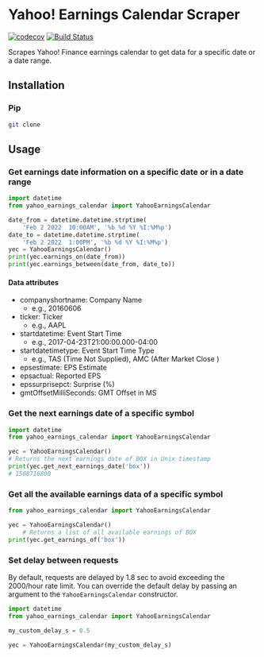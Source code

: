 # Yahoo! Earnings Calendar Scraper
[![codecov](https://codecov.io/gh/wenboyu2/yahoo-earnings-calendar/branch/master/graph/badge.svg)](https://codecov.io/gh/wenboyu2/yahoo-earnings-calendar)
[![Build Status](https://travis-ci.com/wenboyu2/yahoo-earnings-calendar.svg?branch=master)](https://travis-ci.com/wenboyu2/yahoo-earnings-calendar)

Scrapes Yahoo! Finance earnings calendar to get data for a specific date or a date range.

## Installation
### Pip
```sh
git clone 
```

## Usage

### Get earnings date information on a specific date or in a date range
```python
import datetime
from yahoo_earnings_calendar import YahooEarningsCalendar

date_from = datetime.datetime.strptime(
    'Feb 2 2022  10:00AM', '%b %d %Y %I:%M%p')
date_to = datetime.datetime.strptime(
    'Feb 2 2022  1:00PM', '%b %d %Y %I:%M%p')
yec = YahooEarningsCalendar()
print(yec.earnings_on(date_from))
print(yec.earnings_between(date_from, date_to))
```

#### Data attributes
- companyshortname: Company Name
  - e.g., 20160606
- ticker: Ticker
  - e.g., AAPL
- startdatetime: Event Start Time
  - e.g., 2017-04-23T21:00:00.000-04:00
- startdatetimetype: Event Start Time Type
  - e.g., TAS (Time Not Supplied), AMC (After Market Close	)
- epsestimate: EPS Estimate
- epsactual: Reported EPS
- epssurprisepct: Surprise (%)
- gmtOffsetMilliSeconds: GMT Offset in MS

### Get the next earnings date of a specific symbol
```python
import datetime
from yahoo_earnings_calendar import YahooEarningsCalendar

yec = YahooEarningsCalendar()
# Returns the next earnings date of BOX in Unix timestamp
print(yec.get_next_earnings_date('box'))
# 1508716800
```

### Get all the available earnings data of a specific symbol
```python
from yahoo_earnings_calendar import YahooEarningsCalendar

yec = YahooEarningsCalendar()
    # Returns a list of all available earnings of BOX
print(yec.get_earnings_of('box'))
```

### Set delay between requests

By default, requests are delayed by 1.8 sec to avoid exceeding the 2000/hour rate limit. You can override the default delay by passing an argument to the `YahooEarningsCalendar` constructor.

```py
import datetime
from yahoo_earnings_calendar import YahooEarningsCalendar

my_custom_delay_s = 0.5

yec = YahooEarningsCalendar(my_custom_delay_s)
```
